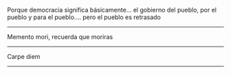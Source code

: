 Porque democracia significa básicamente...  el gobierno del pueblo, por el pueblo y para el pueblo.... pero el pueblo es retrasado

---

Memento mori, recuerda que moriras

---

Carpe diem

---

